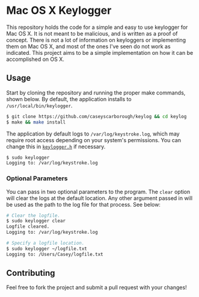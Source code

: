 # Mac OS X Keylogger

This repository holds the code for a simple and easy to use keylogger for Mac OS X. It is not meant to be malicious, and is written as a proof of concept. There is not a lot of information on keyloggers or implementing them on Mac OS X, and most of the ones I've seen do not work as indicated. This project aims to be a simple implementation on how it can be accomplished on OS X.

## Usage

Start by cloning the repository and running the proper make commands, shown below. By default, the application installs to `/usr/local/bin/keylogger`.

```bash
$ git clone https://github.com/caseyscarborough/keylog && cd keylog
$ make && make install
```

The application by default logs to `/var/log/keystroke.log`, which may require root access depending on your system's permissions. You can change this in [`keylogger.h`](https://github.com/caseyscarborough/keylog/blob/master/keylogger.h#L12) if necessary.

```bash
$ sudo keylogger
Logging to: /var/log/keystroke.log
```

### Optional Parameters

You can pass in two optional parameters to the program. The `clear` option will clear the logs at the default location. Any other argument passed in will be used as the path to the log file for that process. See below:

```bash
# Clear the logfile.
$ sudo keylogger clear
Logfile cleared.
Logging to: /var/log/keystroke.log

# Specify a logfile location.
$ sudo keylogger ~/logfile.txt
Logging to: /Users/Casey/logfile.txt
```

## Contributing

Feel free to fork the project and submit a pull request with your changes!